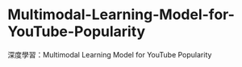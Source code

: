 # Multimodal-Learning-Model-for-YouTube-Popularity
深度學習：Multimodal Learning Model for YouTube Popularity
